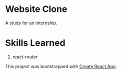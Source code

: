 # Website Clone
A study for an internship.

# Skills Learned
1. react-router

This project was bootstrapped with [Create React App](https://github.com/facebook/create-react-app).